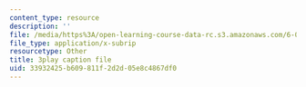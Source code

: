 ```yaml
---
content_type: resource
description: ''
file: /media/https%3A/open-learning-course-data-rc.s3.amazonaws.com/6-042j-mathematics-for-computer-science-spring-2015/33932425b609811f2d2d05e8c4867df0_CdhuVhWTSMI.srt
file_type: application/x-subrip
resourcetype: Other
title: 3play caption file
uid: 33932425-b609-811f-2d2d-05e8c4867df0
---
```

